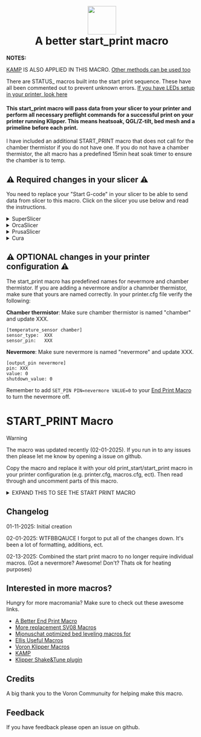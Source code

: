 <h1 align="center">
  <br>
  <img src="img/start.png" width="75""></a>
  <br>
    A better start_print macro
  <br>
</h1>

<b>NOTES:</b>

[KAMP](https://github.com/kyleisah/Klipper-Adaptive-Meshing-Purging) IS ALSO APPLIED IN THIS MACRO. [Other methods can be used too](https://www.printables.com/model/1035759-adaptive-purge-for-any-3d-printer-using-slicer-var)

There are STATUS_ macros built into the start print sequence. These have all been commented out to prevent unknown errors. [If you have LEDs setup in your printer, look here](https://github.com/julianschill/klipper-led_effect)

<h4>This start_print macro will pass data from your slicer to your printer and perform all necessary preflight commands for a successful print on your printer running Klipper. This means heatsoak, QGL/Z-tilt, bed mesh and a primeline before each print.</h4>

<p>I have included an additional START_PRINT macro that does not call for the chamber thermistor if you do not have one. If you do not have a chamber thermistor, the alt macro has a predefined 15min heat soak timer to ensure the chamber is to temp.</p>

## :warning: Required changes in your slicer :warning:
You need to replace your "Start G-code" in your slicer to be able to send data from slicer to this macro. Click on the slicer you use below and read the instructions.

<details>
<summary>SuperSlicer</summary>
In Superslicer go to "Printer settings" -> "Custom g-code" -> "Start G-code" and update it to:

```
M104 S0 ; Stops OrcaSlicer from sending temp waits separately
M140 S0
START_PRINT EXTRUDER=[first_layer_temperature] BED=[first_layer_bed_temperature] CHAMBER=[chamber_temperature] MATERIAL=[filament_type]
```
</details>
<details>
<summary>OrcaSlicer</summary>
In OrcaSlicer go to "Printer settings" -> "Machine start g-code" and update it to:

```
M104 S0 ; Stops OrcaSlicer from sending temp waits separately
M140 S0
START_PRINT EXTRUDER=[first_layer_temperature] BED=[first_layer_bed_temperature] CHAMBER=[chamber_temperature] MATERIAL=[filament_type]
```
</details>
<details>
<summary>PrusaSlicer</summary>

In PrusaSlicer go to "Printer settings" -> "Custom g-code" -> "Start G-code" and update it to:

```
M104 S0 ; Stops PrusaSlicer from sending temp waits separately
M140 S0
start_print EXTRUDER=[first_layer_temperature[initial_extruder]] BED=[first_layer_bed_temperature] CHAMBER=[chamber_temperature] MATERIAL=[filament_vendor]
```
</details>
<details>
<summary>Cura</summary>

In Cura go to "Settings" -> "Printer" -> "Manage printers" -> "Machine settings" -> "Start G-code" and update it to:

```
start_print EXTRUDER={material_print_temperature_layer_0} BED={material_bed_temperature_layer_0} CHAMBER={build_volume_temperature} MATERIAL={material_type}
```
</details>

## :warning: OPTIONAL changes in your printer configuration :warning:

The start_print macro has predefined names for nevermore and chamber thermistor. If you are adding a nevermore and/or a chamnber thermistor, make sure that yours are named correctly. In your printer.cfg file verify the following:

**Chamber thermistor**:
Make sure chamber thermistor is named "chamber" and update XXX.

```
[temperature_sensor chamber]
sensor_type:  XXX
sensor_pin:   XXX
```

**Nevermore**:
Make sure nevermore is named "nevermore" and update XXX.

```
[output_pin nevermore]
pin: XXX
value: 0
shutdown_value: 0
```

Remember to add ```SET_PIN PIN=nevermore VALUE=0``` to your [End Print Macro](https://github.com/ss1gohan13/A-Better-End-Print-Macro) to turn the nevermore off.

# START_PRINT Macro

> [!WARNING]  
> The macro was updated recently (02-01-2025). If you run in to any issues then please let me know by opening a issue on github.

Copy the macro and replace it with your old print_start/start_print macro in your printer configuration (e.g. printer.cfg, macros.cfg, ect). Then read through and uncomment parts of this macro.

<details>
<summary>EXPAND THIS TO SEE THE START PRINT MACRO</summary>
  
```
#####################################################################
#------------------- A better start_print macro --------------------#
#####################################################################

[gcode_macro START_PRINT]
gcode:
    # This part fetches data from your slicer, such as bed temp, extruder temp, chamber temp, and the size of your printer.
    {% set target_bed = params.BED|int %}
    {% set target_extruder = params.EXTRUDER|int %}
    {% set target_chamber = params.CHAMBER|default("40")|int %}
    {% set x_wait = printer.toolhead.axis_maximum.x|float / 2 %}
    {% set y_wait = printer.toolhead.axis_maximum.y|float / 2 %}

    # Homes the printer, sets absolute positioning, and updates the Stealthburner LEDs.
    #STATUS_HOMING

    {% if not 'xyz' in printer.toolhead.homed_axes %}
        # If not fully homed, check if X and Y are homed
        {% if not ('x' in printer.toolhead.homed_axes and 'y' in printer.toolhead.homed_axes) %}
            # If X or Y not homed, do full homing
            G28
        {% else %}
            # If only X and Y are homed, check if Z is homed
            {% if not 'z' in printer.toolhead.homed_axes %}
                # If Z is not homed, home Z
                G28 Z
            {% endif %}
        {% endif %}
    {% endif %}
                
    G90                                                             # Use absolute/relative coordinates
    M400                                                            # Wait for current moves to finish
    CLEAR_PAUSE                                                     # Clear any existing pause state

    # Uncomment for bed mesh (1 of 2)
    BED_MESH_CLEAR                                                  # Clears old saved bed mesh (if any)

    # Checks if the bed temp is higher than 90C - if so, then trigger a heat soak.
    {% if params.BED|int > 90 %}
      M117 Bed: {target_bed}C                                      # Display bed temperature
      #STATUS_HEATING                                              # Sets SB-LEDs to heating-mode
      M106 S255                                                    # Turns on the PT-fan
      # Uncomment if you have a Nevermore.
      SET_PIN PIN=nevermore VALUE=1                                # Turns on the Nevermore
      G1 X{x_wait} Y{y_wait} Z15 F9000                            # Go to the center of the bed
      M190 S{target_bed}                                          # Sets the target temp for the bed
      M117 Heatsoak: {target_chamber}C                            # Display heatsoak info
      # Conditional check for chamber thermistor
      {% if printer["temperature_sensor chamber"] is defined %}
        TEMPERATURE_WAIT SENSOR="temperature_sensor chamber" MINIMUM={target_chamber}   # Waits for the chamber to reach the desired temp
      {% else %}
        G4 P900000                                                  # Wait 15 minutes for heatsoak
      {% endif %}

    # If the bed temp is not over 90c, then handle soak based on material
    {% else %}
      M117 Bed: {target_bed}C                                     # Display bed temperature
      #STATUS_HEATING                                              # Sets SB-leds to heating-mode
      G1 X{x_wait} Y{y_wait} Z15 F9000                            # Go to center of the bed
      M190 S{target_bed}                                          # Sets the target temp for the bed
      
      # Material-based soak times with variant handling
      {% set raw_material = params.MATERIAL|default("PLA")|string|upper %}
      
      # Extract base material type by handling variants
      {% set material = namespace(type="") %}
      {% if "PLA" in raw_material %}
          {% set material.type = "PLA" %}
      {% elif "PETG" in raw_material %}
          {% set material.type = "PETG" %}
      {% elif "TPU" in raw_material or "TPE" in raw_material %}
          {% set material.type = "TPU" %}
      {% elif "PVA" in raw_material %}
          {% set material.type = "PVA" %}
      {% elif "HIPS" in raw_material %}
          {% set material.type = "HIPS" %}
      {% else %}
          {% set material.type = raw_material %}
      {% endif %}

      # Define soak times
      {% set soak_time = {
          "PLA": 180000,    # 3 minutes - Standard PLA soak time
          "PETG": 240000,   # 4 minutes - PETG needs slightly longer to stabilize
          "TPU": 180000,    # 3 minutes - TPU/TPE materials
          "PVA": 180000,    # 3 minutes - Support material, similar to PLA
          "HIPS": 240000    # 4 minutes - When used as support/primary under 90C
      }[material.type]|default(300000) %}    # Default to 5 minutes if material not found
      
      M117 Soak: {soak_time/60000|int}min ({raw_material})        # Display soak time and material
      G4 P{soak_time}                                             # Execute soak timer
    {% endif %}

    # Comment out for Trident (Z_TILT_ADJUST)
    # {% if 'z_tilt' in printer and not printer.z_tilt.applied %}
    #   #STATUS_LEVELING                                            # Sets SB-LEDs to leveling-mode
    #   M117 Z-tilt adjust                                         # Display Z-tilt adjustment
    #   Z_TILT_ADJUST                                              # Levels the buildplate via z_tilt_adjust
    #   G28 Z                                                      # Homes Z again after z_tilt_adjust
    # {% endif %}

    # Uncomment for V2 (Quad gantry level AKA QGL)
    #{% if printer.quad_gantry_level.applied == False %}
    #  #STATUS_LEVELING                                             # Sets SB-LEDs to leveling-mode
    #  M117 QGL                                                    # Display QGL status
    #  QUAD_GANTRY_LEVEL                                           # Levels the gantry
    #  #STATUS_HOMING                                               # Sets SB-LEDs to homing-mode
    #  G28 Z                                                       # Homes Z again after QGL
    #{% endif %}

    # Heating the nozzle to 150C. This helps with getting a correct Z-home
    #STATUS_HEATING                                                # Sets SB-LEDs to heating-mode
    M117 Hotend: 150C                                             # Display hotend temperature
    M109 S150                                                     # Heats the nozzle to 150C

    #STATUS_CLEANING                                               # Sets SB-LEDs to cleaning-mode
    CLEAN_NOZZLE EXTRUDER={target_extruder}                      # Clean nozzle before printing

    #STATUS_COOLING                                                # Sets SB-LEDs to cooling-mode
    #M109 S150                                                     # Heats the nozzle to 150C

    #M117 Tappy Tap                                               # Display tappy tap message
    #PROBE_EDDY_NG_TAP                                             # See: https://hackmd.io/yEF4CEntSHiFTj230CdD0Q

    SMART_PARK                                                    # Parks the toolhead neat the beginning of the print

    # Uncomment for bed mesh (2 of 2)
    #STATUS_MESHING                                               # Sets SB-LEDs to bed mesh-mode
    M117 Bed mesh                                                # Display bed mesh status
    BED_MESH_CALIBRATE ADAPTIVE=1                                # Starts bed mesh

    M400                                                         # Wait for current moves to finish

    SMART_PARK                                                   # KAMP smart park

    # Heats up the nozzle to target via data from the slicer
    M117 Hotend: {target_extruder}C                             # Display target hotend temperature
    #STATUS_HEATING                                              # Sets SB-LEDs to heating-mode
    M107                                                        # Turns off part cooling fan
    M109 S{target_extruder}                                     # Heats the nozzle to printing temp
    
    # Gets ready to print by doing a purge line and updating the SB-LEDs
    M117 The purge...                                           # Display purge status
    #STATUS_CLEANING                                             # Sets SB-LEDs to cleaning-mode
    LINE_PURGE                                                  # KAMP line purge

    M117 Printer goes brrr                                      # Display print starting
    
    #STATUS_PRINTING                                             # Sets SB-LEDs to printing-mode
```
</details>

## Changelog

01-11-2025: Initial creation 

02-01-2025: WTFBBQAUCE I forgot to put all of the changes down. It's been a lot of formatting, additions, ect. 

02-13-2025: Combined the start print macro to no longer require individual macros. (Got a nevermore? Awesome! Don't? Thats ok for heating purposes)

## Interested in more macros?

Hungry for more macromania? Make sure to check out these awesome links.

- [A Better End Print Macro](https://github.com/ss1gohan13/A-Better-End-Print-Macro)
- [More replacement SV08 Macros](https://github.com/ss1gohan13/SV08-Replacement-Macros)
- [Mjonuschat optimized bed leveling macros for](https://mjonuschat.github.io/voron-mods/docs/guides/optimized-bed-leveling-macros/)
- [Ellis Useful Macros](https://ellis3dp.com/Print-Tuning-Guide/articles/index_useful_macros.html)
- [Voron Klipper Macros](https://github.com/The-Conglomerate/Voron-Klipper-Common/)
- [KAMP](https://github.com/kyleisah/Klipper-Adaptive-Meshing-Purging)
- [Klipper Shake&Tune plugin](https://github.com/Frix-x/klippain-shaketune)


## Credits

A big thank you to the Voron Communuity for helping make this macro. 

## Feedback

If you have feedback please open an issue on github.
